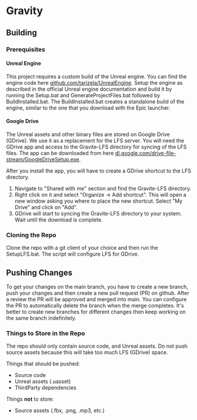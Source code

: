 # Gravity

## Building

### Prerequisites

#### Unreal Engine

This project requires a custom build of the Unreal engine. You can find the engine code here [github.com/tarizela/UnrealEngine](https://github.com/tarizela/UnrealEngine).
Setup the engine as described in the official Unreal engine documentation and build it by running the Setup.bat and GenerateProjectFiles.bat followed by BuildInstalled.bat. The BuildInstalled.bat creates a standalone build of the engine, similar to the one that you download with the Epic launcher.

#### Google Drive

The Unreal assets and other binary files are stored on Google Drive (GDrive). We use it as a replacement for the LFS server. You will need the GDrive app and access to the Gravite-LFS directory for syncing of the LFS files. The app can be downloaded from here [dl.google.com/drive-file-stream/GoogleDriveSetup.exe](https://dl.google.com/drive-file-stream/GoogleDriveSetup.exe).

After you install the app, you will have to create a GDrive shortcut to the LFS directory.

1. Navigate to "Shared with me" section and find the Gravite-LFS directory.
2. Right click on it and select "Organize -> Add shortcut". This will open a new window asking you where to place the new shortcut. Select "My Drive" and click on "Add".
3. GDrive will start to syncing the Gravite-LFS directory to your system. Wait until the download is complete.

### Cloning the Repo

Clone the repo with a git client of your choice and then run the SetupLFS.bat. The script will configure LFS for GDrive.

## Pushing Changes

To get your changes on the main branch, you have to create a new branch, push your changes and then create a new pull request (PR) on github. After a review the PR will be approved and merged into main. You can configure the PR to automatically delete the branch when the merge completes. It's better to create new branches for different changes then keep working on the same branch indefinitely.

### Things to Store in the Repo

The repo should only contain source code, and Unreal assets. Do not push source assets because this will take too much LFS (GDrive) space.

Things that should be pushed:
* Source code
* Unreal assets (.uasset)
* ThirdParty dependencies

Things **not** to store:
* Source assets (.fbx, .png, .mp3, etc.)
